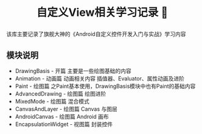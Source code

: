 # <p align="center"> 自定义View相关学习记录 🐽</p>

该库主要记录了旗舰大神的《Android自定义控件开发入门与实战》学习内容

## 模块说明

* DrawingBasis          - 开篇   主要是一些绘图基础的内容
* Animation             - 动画篇 动画相关内容 插值器、Evaluator、属性动画及进阶
* Paint                 - 绘图篇 之Paint基本使用，DrawingBasis模块中也有Paint的基础内容
* AdvancedDrawing       - 绘图篇 绘图进阶
* MixedMode             - 绘图篇 混合模式
* CanvasAndLayer        - 绘图篇 Canvas 与图层
* AndroidCanvas         - 绘图篇 Android 画布
* EncapsulationWidget   - 视图篇 封装控件